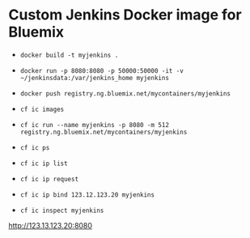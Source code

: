 # Custom Jenkins Docker image for Bluemix
- `docker build -t myjenkins .`
- `docker run -p 8080:8080 -p 50000:50000 -it -v ~/jenkinsdata:/var/jenkins_home myjenkins`

- `docker push registry.ng.bluemix.net/mycontainers/myjenkins`
- `cf ic images`

- `cf ic run --name myjenkins -p 8080 -m 512 registry.ng.bluemix.net/mycontainers/myjenkins`
- `cf ic ps`
- `cf ic ip list`
- `cf ic ip request`

- `cf ic ip bind 123.12.123.20 myjenkins`
- `cf ic inspect myjenkins`

http://123.13.123.20:8080
